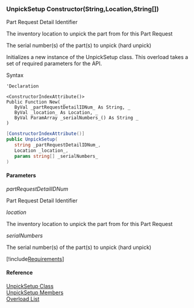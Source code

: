 ﻿### UnpickSetup Constructor(String,Location,String\[\])

Part Request Detail Identifier

The inventory location to unpick the part from for this Part Request

The serial number(s) of the part(s) to unpick (hard unpick)

Initializes a new instance of the UnpickSetup class. This overload takes a set of required parameters for the API.

Syntax

```vbnet
'Declaration

<ConstructorIndexAttribute()>
Public Function New( _
   ByVal _partRequestDetailIDNum_ As String, _
   ByVal _location_ As Location, _
   ByVal ParamArray _serialNumbers_() As String _
)
```

```csharp
[ConstructorIndexAttribute()]
public UnpickSetup( 
   string _partRequestDetailIDNum_,
   Location _location_,
   params string[] _serialNumbers_
)
```

#### Parameters

_partRequestDetailIDNum_

Part Request Detail Identifier

_location_

The inventory location to unpick the part from for this Part Request

_serialNumbers_

The serial number(s) of the part(s) to unpick (hard unpick)

[!include[Requirements](../partials/requirements.md)]

#### Reference

[UnpickSetup Class](FChoice.Toolkits.Clarify~FChoice.Toolkits.Clarify.Logistics.UnpickSetup.md)  
[UnpickSetup Members](FChoice.Toolkits.Clarify~FChoice.Toolkits.Clarify.Logistics.UnpickSetup_members.md)  
[Overload List](FChoice.Toolkits.Clarify~FChoice.Toolkits.Clarify.Logistics.UnpickSetup~_ctor.md)
